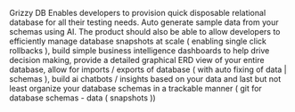 Grizzy DB Enables developers to provision quick disposable
 relational database for all their testing needs. Auto
generate sample data from your schemas using AI. The product
should also be able to allow developers to efficiently
manage database snapshots at scale ( enabling single click
rollbacks ), build simple business intelligence dashboards
to help drive decision making, provide a detailed graphical
ERD view of your entire database, allow for imports /
exports of database ( with auto fixing of data | schemas ),
build ai chatbots / insights based on your data and last but
not least organize your database schemas in a trackable
manner ( git for database schemas - data ( snapshots ))
